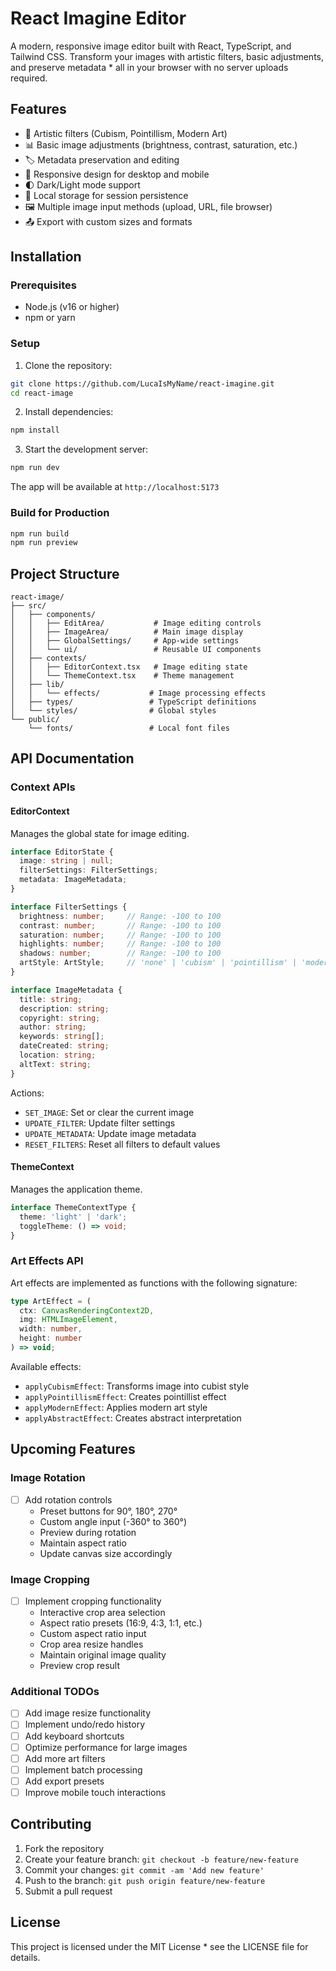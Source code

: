 # React Imagine Editor

A modern, responsive image editor built with React, TypeScript, and Tailwind CSS. Transform your images with artistic filters, basic adjustments, and preserve metadata * all in your browser with no server uploads required.

## Features

* 🎨 Artistic filters (Cubism, Pointillism, Modern Art)
* 📊 Basic image adjustments (brightness, contrast, saturation, etc.)
* 🏷️ Metadata preservation and editing
* 📱 Responsive design for desktop and mobile
* 🌓 Dark/Light mode support
* 💾 Local storage for session persistence
* 🖼️ Multiple image input methods (upload, URL, file browser)
* 📤 Export with custom sizes and formats

## Installation

### Prerequisites
* Node.js (v16 or higher)
* npm or yarn

### Setup

1. Clone the repository:
```bash
git clone https://github.com/LucaIsMyName/react-imagine.git
cd react-image
```

2. Install dependencies:
```bash
npm install
```

3. Start the development server:
```bash
npm run dev
```

The app will be available at `http://localhost:5173`

### Build for Production

```bash
npm run build
npm run preview
```

## Project Structure

```
react-image/
├── src/
│   ├── components/
│   │   ├── EditArea/           # Image editing controls
│   │   ├── ImageArea/          # Main image display
│   │   ├── GlobalSettings/     # App-wide settings
│   │   └── ui/                 # Reusable UI components
│   ├── contexts/
│   │   ├── EditorContext.tsx   # Image editing state
│   │   └── ThemeContext.tsx    # Theme management
│   ├── lib/
│   │   └── effects/           # Image processing effects
│   ├── types/                 # TypeScript definitions
│   └── styles/                # Global styles
└── public/
    └── fonts/                 # Local font files
```

## API Documentation

### Context APIs

#### EditorContext
Manages the global state for image editing.

```typescript
interface EditorState {
  image: string | null;
  filterSettings: FilterSettings;
  metadata: ImageMetadata;
}

interface FilterSettings {
  brightness: number;     // Range: -100 to 100
  contrast: number;       // Range: -100 to 100
  saturation: number;     // Range: -100 to 100
  highlights: number;     // Range: -100 to 100
  shadows: number;        // Range: -100 to 100
  artStyle: ArtStyle;     // 'none' | 'cubism' | 'pointillism' | 'modern' | 'abstract'
}

interface ImageMetadata {
  title: string;
  description: string;
  copyright: string;
  author: string;
  keywords: string[];
  dateCreated: string;
  location: string;
  altText: string;
}
```

Actions:
* `SET_IMAGE`: Set or clear the current image
* `UPDATE_FILTER`: Update filter settings
* `UPDATE_METADATA`: Update image metadata
* `RESET_FILTERS`: Reset all filters to default values

#### ThemeContext
Manages the application theme.

```typescript
interface ThemeContextType {
  theme: 'light' | 'dark';
  toggleTheme: () => void;
}
```

### Art Effects API

Art effects are implemented as functions with the following signature:
```typescript
type ArtEffect = (
  ctx: CanvasRenderingContext2D,
  img: HTMLImageElement,
  width: number,
  height: number
) => void;
```

Available effects:
* `applyCubismEffect`: Transforms image into cubist style
* `applyPointillismEffect`: Creates pointillist effect
* `applyModernEffect`: Applies modern art style
* `applyAbstractEffect`: Creates abstract interpretation

## Upcoming Features

### Image Rotation
* [ ] Add rotation controls
  * Preset buttons for 90°, 180°, 270°
  * Custom angle input (-360° to 360°)
  * Preview during rotation
  * Maintain aspect ratio
  * Update canvas size accordingly

### Image Cropping
* [ ] Implement cropping functionality
  * Interactive crop area selection
  * Aspect ratio presets (16:9, 4:3, 1:1, etc.)
  * Custom aspect ratio input
  * Crop area resize handles
  * Maintain original image quality
  * Preview crop result

### Additional TODOs
* [ ] Add image resize functionality
* [ ] Implement undo/redo history
* [ ] Add keyboard shortcuts
* [ ] Optimize performance for large images
* [ ] Add more art filters
* [ ] Implement batch processing
* [ ] Add export presets
* [ ] Improve mobile touch interactions

## Contributing

1. Fork the repository
2. Create your feature branch: `git checkout -b feature/new-feature`
3. Commit your changes: `git commit -am 'Add new feature'`
4. Push to the branch: `git push origin feature/new-feature`
5. Submit a pull request

## License

This project is licensed under the MIT License * see the LICENSE file for details.
